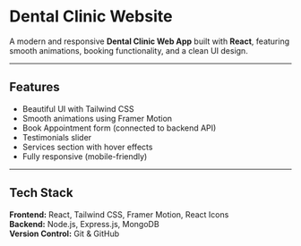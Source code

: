 # Dental Clinic Website

A modern and responsive **Dental Clinic Web App** built with **React**, featuring smooth animations, booking functionality, and a clean UI design.

---

##  Features
-  Beautiful UI with Tailwind CSS
-  Smooth animations using Framer Motion
-  Book Appointment form (connected to backend API)
-  Testimonials slider
-  Services section with hover effects
-  Fully responsive (mobile-friendly)

---

##  Tech Stack
**Frontend:** React, Tailwind CSS, Framer Motion, React Icons  
**Backend:** Node.js, Express.js, MongoDB  
**Version Control:** Git & GitHub



